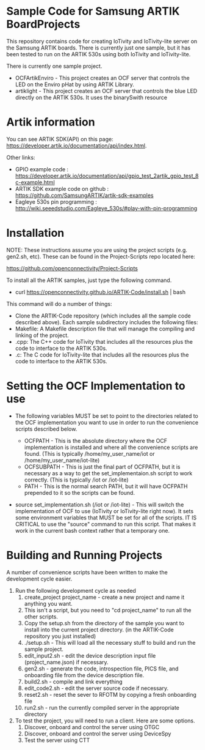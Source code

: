 # Sample Code for Samsung ARTIK BoardProjects

This repository contains code for creating IoTivity and IoTivity-lite server on the Samsung ARTIK boards. There is currently just one sample, but it has been tested to run on the ARTIK 530s using both IoTivity and IoTivity-lite.

There is currently one sample project.
- OCFArtikEnviro - This project creates an OCF server that controls the LED on the Enviro pHat by using ARTIK Library.
- artiklight - This project creates an OCF server that controls the blue LED directly on the ARTIK 530s. It uses the binarySwith resource

# Artik information


You can see ARTIK SDK(API) on this page: https://developer.artik.io/documentation/api/index.html.
 
Other links:
- GPIO example code : https://developer.artik.io/documentation/api/gpio_test_2artik_gpio_test_8c-example.html
- ARTIK SDK example code on github : https://github.com/SamsungARTIK/artik-sdk-examples
- Eagleye 530s pin programming : http://wiki.seeedstudio.com/Eagleye_530s/#play-with-pin-programming


# Installation

NOTE: These instructions assume you are using the project scripts (e.g. gen2.sh, etc). These can be found in the Project-Scripts repo located here:

https://github.com/openconnectivity/Project-Scripts

To install all the ARTIK samples, just type the following command.

- curl https://openconnectivity.github.io/ARTIK-Code/install.sh | bash

This command will do a number of things:

  - Clone the ARTIK-Code repository (which includes all the sample code described above). Each sample subdirectory includes the following files:
  - Makefile: A Makefile description file that will manage the compiling and linking of the project.
  - <sample>.cpp: The C++ code for IoTivity that includes all the resources plus the code to interface to the ARTIK 530s.
  - <sample>.c: The C code for IoTivity-lite that includes all the resources plus the code to interface to the ARTIK 530s.

  # Setting the OCF Implementation to use

  - The following variables MUST be set to point to the directories related to the OCF implementation you want to use in order to run the convenience scripts described below.
    - OCFPATH - This is the absolute directory where the OCF implementation is installed and where all the convenience scripts are found. (This is typically /home/my_user_name/iot or /home/my_user_name/iot-lite)
    - OCFSUBPATH - This is just the final part of OCFPATH, but it is necessary as a way to get the set_implementaion.sh script to work correctly. (This is typically /iot or /iot-lite)
    - PATH - This is the normal search PATH, but it will have OCFPATH prepended to it so the scripts can be found.

  - source set_implementation.sh (/iot or /iot-lite) - This will switch the implementation of OCF to use (IoTivity or IoTivity-lite right now). It sets some environment variables that MUST be set for all of the scripts. IT IS CRITICAL to use the "source" command to run this script. That makes it work in the current bash context rather that a temporary one.

  # Building and Running Projects

  A number of convenience scripts have been written to make the development cycle easier.
  1. Run the following development cycle as needed
      1. create_project project_name - create a new project and name it anything you want.
      2. This isn't a script, but you need to "cd project_name" to run all the other scripts.
      3. Copy the setup.sh from the directory of the sample you want to install into the current project directory. (in the ARTIK-Code repository you just installed)
      4. ./setup.sh - This will load all the necessary stuff to build and run the sample project.
      5. edit_input2.sh - edit the device description input file (project_name.json) if necessary.
      6. gen2.sh - generate the code, introspection file, PICS file, and onboarding file from the device description file.
      7. build2.sh - compile and link everything
      8. edit_code2.sh - edit the server source code if necessary.
      9. reset2.sh - reset the sever to RFOTM by copying a fresh onboarding file
      10. run2.sh - run the currently compiled server in the appropriate directory
  2. To test the project, you will need to run a client. Here are some options.
      1. Discover, onboard and control the server using OTGC
      2. Discover, onboard and control the server using DeviceSpy
      3. Test the server using CTT
